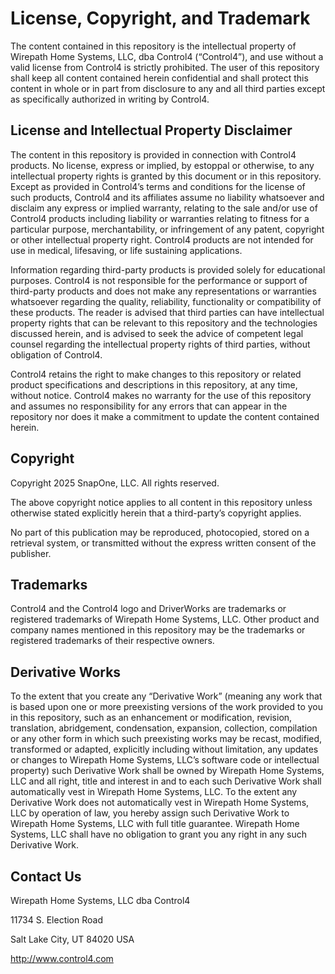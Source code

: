 # License, Copyright, and Trademark

The content contained in this repository is the intellectual property of Wirepath Home Systems, LLC, dba Control4 (“Control4”), and use without a valid license from Control4 is strictly prohibited. The user of this repository shall keep all content contained herein confidential and shall protect this content in whole or in part from disclosure to any and all third parties except as specifically authorized in writing by Control4.

## License and Intellectual Property Disclaimer

The content in this repository is provided in connection with Control4 products. No license, express or implied, by estoppal or otherwise, to any intellectual property rights is granted by this document or in this repository. Except as provided in Control4ʼs terms and conditions for the license of such products, Control4 and its affiliates assume no liability whatsoever and disclaim any express or implied warranty, relating to the sale and/or use of Control4 products including liability or warranties relating to fitness for a particular purpose, merchantability, or infringement of any patent, copyright or other intellectual property right. Control4 products are not intended for use in medical, lifesaving, or life sustaining applications.

Information regarding third-party products is provided solely for educational purposes. Control4 is not responsible for the performance or support of third-party products and does not make any representations or warranties whatsoever regarding the quality, reliability, functionality or compatibility of these products. The reader is advised that third parties can have intellectual property rights that can be relevant to this repository and the technologies discussed herein, and is advised to seek the advice of competent legal counsel regarding the intellectual property rights of third parties, without obligation of Control4.

Control4 retains the right to make changes to this repository or related product specifications and descriptions in this repository, at any time, without notice. Control4 makes no warranty for the use of this repository and assumes no responsibility for any errors that can appear in the repository nor does it make a commitment to update the content contained herein.

## Copyright

Copyright 2025 SnapOne, LLC. All rights reserved.

The above copyright notice applies to all content in this repository unless otherwise stated explicitly herein that a third-party’s copyright applies.

No part of this publication may be reproduced, photocopied, stored on a retrieval system, or transmitted without the express written consent of the publisher.

## Trademarks

Control4 and the Control4 logo and DriverWorks are trademarks or registered trademarks of Wirepath Home Systems, LLC. Other product and company names mentioned in this repository may be the trademarks or registered trademarks of their respective owners.

## Derivative Works

To the extent that you create any “Derivative Work” (meaning any work that is based upon one or more preexisting versions of the work provided to you in this repository, such as an enhancement or modification, revision, translation, abridgement, condensation, expansion, collection, compilation or any other form in which such preexisting works may be recast, modified, transformed or adapted, explicitly including without limitation, any updates or changes to Wirepath Home Systems, LLC’s software code or intellectual property) such Derivative Work shall be owned by Wirepath Home Systems, LLC and all right, title and interest in and to each such Derivative Work shall automatically vest in Wirepath Home Systems, LLC. To the extent any Derivative Work does not automatically vest in Wirepath Home Systems, LLC by operation of law, you hereby assign such Derivative Work to Wirepath Home Systems, LLC with full title guarantee. Wirepath Home Systems, LLC shall have no obligation to grant you any right in any such Derivative Work.

## Contact Us

Wirepath Home Systems, LLC dba Control4

11734 S. Election Road

Salt Lake City, UT 84020 USA

http://www.control4.com
